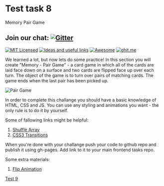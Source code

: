
# Test task 8
Memory Pair Game

## Join our chat: [![Gitter](https://badges.gitter.im/Kottans/frontend.svg)](https://gitter.im/Kottans/frontend?utm_source=badge&utm_medium=badge&utm_campaign=pr-badge)

[![MIT Licensed](https://img.shields.io/badge/license-MIT-blue.svg)](https://github.com/Kottans/web/blob/master/LICENSE.md)
[![Ideas and useful links](https://img.shields.io/badge/google--doc-ideas-ff69b4.svg)](https://docs.google.com/spreadsheets/d/1bZJhYjK3VHOS2HmQb2Fs4aHfEBt8mp1F09j9nEEDaqE/edit#gid=818017811)
[![Awesome](https://cdn.rawgit.com/sindresorhus/awesome/d7305f38d29fed78fa85652e3a63e154dd8e8829/media/badge.svg)](https://github.com/sindresorhus/awesome#front-end-development)
[![ghit.me](https://ghit.me/badge.svg?repo=Kottans/frontend)](https://ghit.me/repo/Kottans/frontend)

We learned a lot, but now lets do some practice!
In this section you will create "Memory - Pair Game" - a card game in which all of the cards are laid face down on a surface 
and two cards are flipped face up over each turn. The object of the game is to turn over pairs of matching cards.
The game ends when the last pair has been picked up.


![Pair Game](https://i.imgur.com/dT2VQ9W.gif)


In order to complete this challange you should have a basic knowledge of HTML, CSS and JS.
You can use any styling and animations you want - the only rule is to do it by yourself.

Some of fallowing links might be helpful:

1. [Shuffle Array](https://css-tricks.com/snippets/javascript/shuffle-array/)
2. [CSS3 Transitions](https://www.w3schools.com/css/css3_transitions.asp)


When you're done with your challange push your code to github repo and publish it using gh-pages.
Add link to it to your main frontend tasks repo.

Some extra materials:

1. [Flip Animation](https://davidwalsh.name/css-flip)

[Test 9](test09.md)